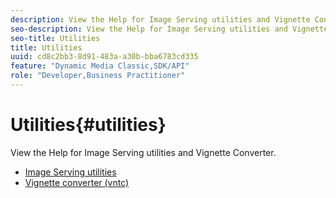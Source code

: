 ```yaml
---
description: View the Help for Image Serving utilities and Vignette Converter.
seo-description: View the Help for Image Serving utilities and Vignette Converter.
seo-title: Utilities
title: Utilities
uuid: cd8c2bb3-8d91-483a-a30b-bba6783cd335
feature: "Dynamic Media Classic,SDK/API"
role: "Developer,Business Practitioner"
---
```


# Utilities{#utilities}

View the Help for Image Serving utilities and Vignette Converter.

* [Image Serving utilities](/help/aem-is-ir-api/is-api/is-utils/utilities/c-utils-home.md)
* [Vignette converter (vntc)](/help/aem-is-ir-api/utilities/c-ir-vignette-converter-vntc/c-ir-vignette-converter-vntc.md)
